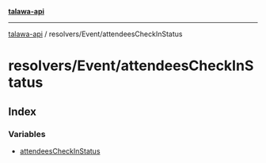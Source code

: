 [**talawa-api**](../../../README.md)

***

[talawa-api](../../../modules.md) / resolvers/Event/attendeesCheckInStatus

# resolvers/Event/attendeesCheckInStatus

## Index

### Variables

- [attendeesCheckInStatus](variables/attendeesCheckInStatus.md)
